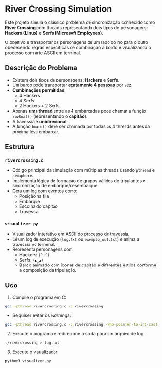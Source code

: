 # River Crossing Simulation

Este projeto simula o clássico problema de sincronização conhecido como **River Crossing** com threads representando dois tipos de personagens: **Hackers (Linux)** e **Serfs (Microsoft Employees)**.

O objetivo é transportar os personagens de um lado do rio para o outro obedecendo regras específicas de combinação a bordo e visualizando o processo com arte ASCII em terminal.


## Descrição do Problema

- Existem dois tipos de personagens: **Hackers** e **Serfs**.
- Um barco pode transportar **exatamente 4 pessoas** por vez.
- **Combinações permitidas**:
  - 4 Hackers
  - 4 Serfs
  - 2 Hackers + 2 Serfs
- Apenas **uma thread** entre as 4 embarcadas pode chamar a função `rowBoat()` (representando o **capitão**).
- A travessia é **unidirecional**.
- A função `board()` deve ser chamada por todas as 4 threads antes da próxima leva embarcar.


## Estrutura

### `rivercrossing.c`
- Código principal da simulação com múltiplas threads usando `pthread` e `semaphore`.
- Implementa lógica de formação de grupos válidos de tripulantes e sincronização de embarque/desembarque.
- Gera um log com eventos como:
  - Posição na fila
  - Embarque
  - Escolha do capitão
  - Travessia

### `visualizer.py`
- Visualizador interativo em ASCII do processo de travessia.
- Lê um log de execução (`log.txt` ou `exemplo_out.txt`) e anima a travessia no terminal.
- Representa personagens com:
  - Hackers: `(^.^)`
  - Serfs: `(◣_◢)`
  - Barco animado com ícones de capitão e diferentes estilos conforme a composição da tripulação.


## Uso

1. Compile o programa em C:

```bash
gcc -pthread rivercrossing.c -o rivercrossing 
```

- Se quiser evitar os *warnings*:

```bash
gcc -pthread rivercrossing.c -o rivercrossing -Wno-pointer-to-int-cast -Wno-int-to-pointer-cast
```

2. Execute o programa e redirecione a saída para um arquivo de log:

```bash
./rivercrossing > log.txt
```

3. Execute o visualizador:

```bash
python3 visualizer.py
```
